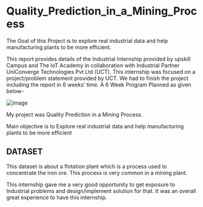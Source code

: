 # Quality_Prediction_in_a_Mining_Process
The Goal of this Project is to explore real industrial data and help manufacturing plants to be more efficient.

This report provides details of the Industrial Internship provided by upskill Campus and The IoT Academy in collaboration with Industrial Partner UniConverge Technologies Pvt Ltd (UCT).
This internship was focused on a project/problem statement provided by UCT. We had to finish the project including the report in 6 weeks’ time. A 6 Week Program Planned as given below-

![image](https://github.com/naincy-n/Quality_Prediction_in_a_Mining_Process/assets/78255083/f2e8f5ae-7afa-4708-a1e9-7f8badd933f6)

My project was Quality Prediction in a Mining Process.

Main objective is to Explore real industrial data and help manufacturing plants to be more efficient

## DATASET

This dataset is about a flotation plant which is a process used to concentrate the iron ore. This process is very common in a mining plant.


This internship gave me a very good opportunity to get exposure to Industrial problems and design/implement solution for that. It was an overall great experience to have this internship.
